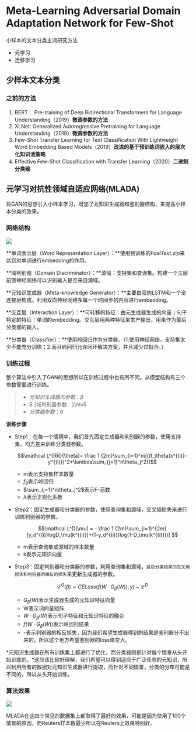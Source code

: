# Meta-Learning Adversarial Domain Adaptation Network for Few-Shot

小样本的文本分类主流研究方法

- 元学习
- 迁移学习

## 少样本文本分类

### 之前的方法

1. BERT： Pre-training of Deep Bidirectional Transformers for Language Understanding（2019）**微调参数的方法**
2. XLNet: Generalized Autoregressive Pretraining for Language Understanding（2019）**微调参数的方法**
3. Few-Shot Transfer Learning for Text Classification With Lightweight Word Embedding Based Models（2019）**改进的基于预训练词嵌入的层次化知识池策略**
4. Effective Few-Shot Classification with Transfer Learning（2020）**二进制分类器**

## 元学习对抗性领域自适应网络(MLADA)

将GAN的思想引入小样本学习，增加了元知识生成器和鉴别器结构，来提高小样本分类的效果。

### 网络结构

![](F:\DLUT\我爱敲代码\笔记\papper\png\MLADA.png)

**单词表示层（Word Representation Layer）：**使用预训练的*FastText.zip*来达到对单词进行embedding的作用。

**域判别器（Domain Discriminator）：**源域：支持集和查询集。构建一个三层前馈神经网络可以识别输入是否来自源域。

**元知识生成器（Meta-knowledge Generator）：**主要由双向LSTM和一个全连接层构成。利用双向神经网络多每一个时间步的内容进行embedding。

**交互层（Interaction Layer）：**可转移的特征：由元生成器生成的向量；句子特定的特征：单词的embedding。交互层用两种特征来生产输出，用来作为最后分类器的输入。

**分类器（Classifier）：**使用岭回归作为分类器。（1.使用神经网络，支持集太少不能充分训练；2.而且岭回归允许闭环解决方案，并且减少过拟合。）

### 训练过程

整个算法中引入了GAN的思想所以在训练过程中也有所不同。从模型结构有三个参数需要进行训练。

>- ${元知识生成器的参数：}\beta$
>- $ {域判别器参数：}\mu$
>- ${分类器参数：}\theta$

**训练步骤**

- Step1：在每一个情境中，我们首先固定生成器和判别器的参数，使用支持集，均方差来训练分类器参数。

  $$\mathcal L^{RR}(\theta)= \frac 1 {2m}\sum_{i=1}^m[((f_\theta(x^{(i)}-y^{(i)})^2+\lambda\sum_{j=1}^n\theta_j^2)]$$

  - m表示支持集样本数量
  - $f_\theta$表示岭回归
  - $\sum_{j=1}^n\theta_j^2$表示F-范数
  - $\lambda$表示正则化系数

- Step2：固定生成器和分类器的参数，使用查询集和源域，交叉熵损失来进行训练判别器的参数。

  $$\mathcal L^D(\mu) = - \frac 1 {2m}\sum_{i=1}^{2m}[y_d^{(i)}logD_\mu(k^{(i)})+(1-y_d^{(i)})log(1-D_\mu(k^{(i)}))] $$

  - m表示查询集或源域的样本数量
  - k表示元知识向量

- Step3：固定判别器和分类器的参数，利用查询集和源域，`最后分类结果的交叉熵损失和判别器的相反的损失`来更新生成器的参数。

  $$\mathcal L^G(\beta)=CELoss(f(W·G_\beta(W)),y)-\mathcal L^D$$

  - $G_\beta(W)$表示生成器生成的元知识特征向量
  - W表示词向量矩阵
  - $W·G_\beta(W)$表示句子特征和元知识特征的融合
  - $f(W·G_\beta(W))$表示岭回归结果
  - -表示判别器的相反损失，因为我们希望生成器得到的结果是鉴别器分不出来的，所以这个地方希望鉴别器的loss值变大。

*元知识生成器在所有训练集上都进行了优化，而分类器则是针对每个情景从头开始训练的。*这应该比较好理解，我们希望可以得到适应于广泛任务的元知识，所以利用所有的数据对元知识生成器进行提取，而针对不同情景，分类的分布可能是不同的，所以从头开始训练。

### 算法效果

![](F:\DLUT\我爱敲代码\笔记\papper\png\7d33035eb569fbe6f9415a72dc85035e_5_Table_2.png)

MLADA在这四个常见的数据集上都取得了最好的效果，可能是因为使用了100个情景的原因，而Reuters样本数最少所以在Reuters上效果特别好。

